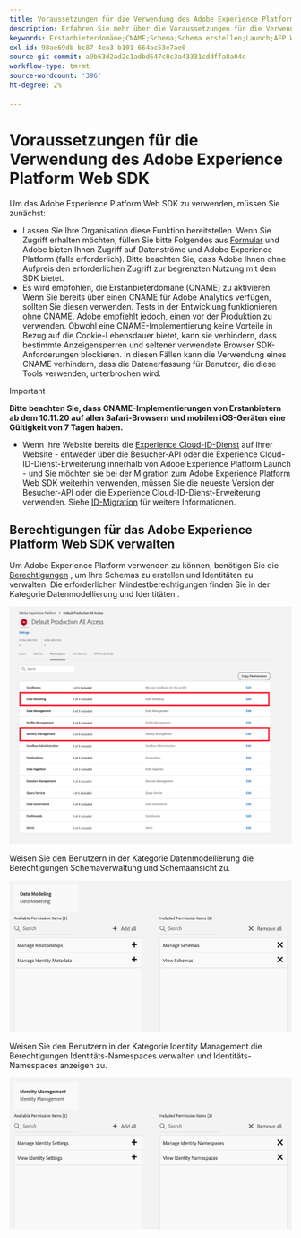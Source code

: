```yaml
---
title: Voraussetzungen für die Verwendung des Adobe Experience Platform Web SDK
description: Erfahren Sie mehr über die Voraussetzungen für die Verwendung des Adobe Experience Platform Web SDK.
keywords: Erstanbieterdomäne;CNAME;Schema;Schema erstellen;Launch;AEP Web SDK-Erweiterung;Erweiterung;Konfigurations-ID;Konfigurationstool;Datenelement erstellen;Datenelement erstellen;XDM-Objekt;sendEvent;Ereignis senden;
exl-id: 98ae69db-bc87-4ea3-b101-664ac53e7ae0
source-git-commit: a9b63d2ad2c1adbd647c0c3a43331cddffa8a04e
workflow-type: tm+mt
source-wordcount: '396'
ht-degree: 2%

---
```


# Voraussetzungen für die Verwendung des Adobe Experience Platform Web SDK

Um das Adobe Experience Platform Web SDK zu verwenden, müssen Sie zunächst:

- Lassen Sie Ihre Organisation diese Funktion bereitstellen. Wenn Sie Zugriff erhalten möchten, füllen Sie bitte Folgendes aus [Formular](https://adobe.ly/websdkaccess) und Adobe bieten Ihnen Zugriff auf Datenströme und Adobe Experience Platform (falls erforderlich). Bitte beachten Sie, dass Adobe Ihnen ohne Aufpreis den erforderlichen Zugriff zur begrenzten Nutzung mit dem SDK bietet.
- Es wird empfohlen, die Erstanbieterdomäne (CNAME) zu aktivieren. Wenn Sie bereits über einen CNAME für Adobe Analytics verfügen, sollten Sie diesen verwenden. Tests in der Entwicklung funktionieren ohne CNAME. Adobe empfiehlt jedoch, einen vor der Produktion zu verwenden. Obwohl eine CNAME-Implementierung keine Vorteile in Bezug auf die Cookie-Lebensdauer bietet, kann sie verhindern, dass bestimmte Anzeigensperren und seltener verwendete Browser SDK-Anforderungen blockieren. In diesen Fällen kann die Verwendung eines CNAME verhindern, dass die Datenerfassung für Benutzer, die diese Tools verwenden, unterbrochen wird.

>[!IMPORTANT]
>
>**Bitte beachten Sie, dass CNAME-Implementierungen von Erstanbietern ab dem 10.11.20 auf allen Safari-Browsern und mobilen iOS-Geräten eine Gültigkeit von 7 Tagen haben.**

- Wenn Ihre Website bereits die [Experience Cloud-ID-Dienst](https://experienceleague.adobe.com/docs/experience-platform/edge/identity/overview.html) auf Ihrer Website - entweder über die Besucher-API oder die Experience Cloud-ID-Dienst-Erweiterung innerhalb von Adobe Experience Platform Launch - und Sie möchten sie bei der Migration zum Adobe Experience Platform Web SDK weiterhin verwenden, müssen Sie die neueste Version der Besucher-API oder die Experience Cloud-ID-Dienst-Erweiterung verwenden. Siehe [ID-Migration](https://experienceleague.adobe.com/docs/experience-platform/edge/identity/overview.html?lang=en#identity) für weitere Informationen.

## Berechtigungen für das Adobe Experience Platform Web SDK verwalten

Um Adobe Experience Platform verwenden zu können, benötigen Sie die [Berechtigungen](https://experienceleague.adobe.com/docs/experience-platform/access-control/home.html?lang=de) , um Ihre Schemas zu erstellen und Identitäten zu verwalten. Die erforderlichen Mindestberechtigungen finden Sie in der Kategorie Datenmodellierung und Identitäten .

![](../images/AEP-permission-categories.png)

Weisen Sie den Benutzern in der Kategorie Datenmodellierung die Berechtigungen Schemaverwaltung und Schemaansicht zu.

![](../images/data-modeling-permissions.png)

Weisen Sie den Benutzern in der Kategorie Identity Management die Berechtigungen Identitäts-Namespaces verwalten und Identitäts-Namespaces anzeigen zu.

![](../images/identity-management-permissions.png)
